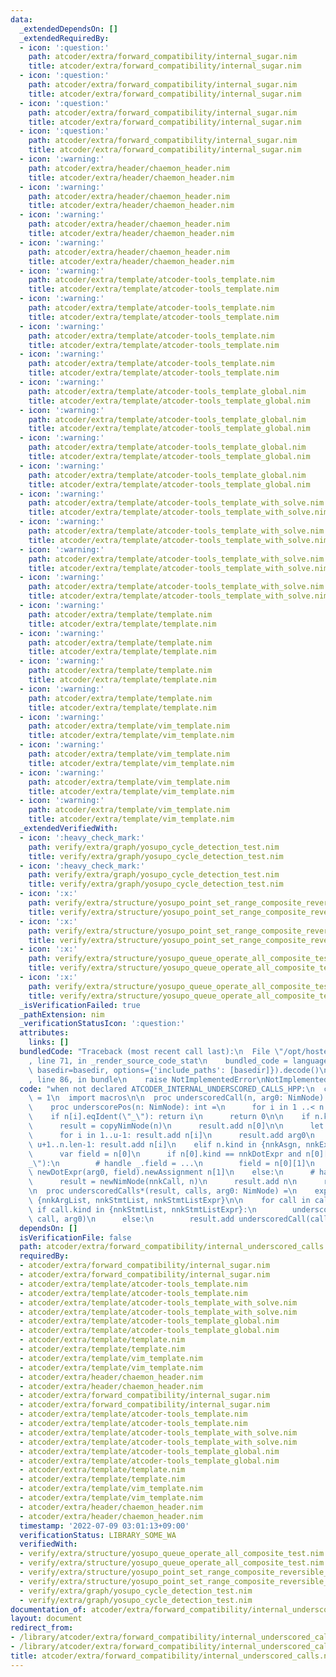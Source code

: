 ```yaml
---
data:
  _extendedDependsOn: []
  _extendedRequiredBy:
  - icon: ':question:'
    path: atcoder/extra/forward_compatibility/internal_sugar.nim
    title: atcoder/extra/forward_compatibility/internal_sugar.nim
  - icon: ':question:'
    path: atcoder/extra/forward_compatibility/internal_sugar.nim
    title: atcoder/extra/forward_compatibility/internal_sugar.nim
  - icon: ':question:'
    path: atcoder/extra/forward_compatibility/internal_sugar.nim
    title: atcoder/extra/forward_compatibility/internal_sugar.nim
  - icon: ':question:'
    path: atcoder/extra/forward_compatibility/internal_sugar.nim
    title: atcoder/extra/forward_compatibility/internal_sugar.nim
  - icon: ':warning:'
    path: atcoder/extra/header/chaemon_header.nim
    title: atcoder/extra/header/chaemon_header.nim
  - icon: ':warning:'
    path: atcoder/extra/header/chaemon_header.nim
    title: atcoder/extra/header/chaemon_header.nim
  - icon: ':warning:'
    path: atcoder/extra/header/chaemon_header.nim
    title: atcoder/extra/header/chaemon_header.nim
  - icon: ':warning:'
    path: atcoder/extra/header/chaemon_header.nim
    title: atcoder/extra/header/chaemon_header.nim
  - icon: ':warning:'
    path: atcoder/extra/template/atcoder-tools_template.nim
    title: atcoder/extra/template/atcoder-tools_template.nim
  - icon: ':warning:'
    path: atcoder/extra/template/atcoder-tools_template.nim
    title: atcoder/extra/template/atcoder-tools_template.nim
  - icon: ':warning:'
    path: atcoder/extra/template/atcoder-tools_template.nim
    title: atcoder/extra/template/atcoder-tools_template.nim
  - icon: ':warning:'
    path: atcoder/extra/template/atcoder-tools_template.nim
    title: atcoder/extra/template/atcoder-tools_template.nim
  - icon: ':warning:'
    path: atcoder/extra/template/atcoder-tools_template_global.nim
    title: atcoder/extra/template/atcoder-tools_template_global.nim
  - icon: ':warning:'
    path: atcoder/extra/template/atcoder-tools_template_global.nim
    title: atcoder/extra/template/atcoder-tools_template_global.nim
  - icon: ':warning:'
    path: atcoder/extra/template/atcoder-tools_template_global.nim
    title: atcoder/extra/template/atcoder-tools_template_global.nim
  - icon: ':warning:'
    path: atcoder/extra/template/atcoder-tools_template_global.nim
    title: atcoder/extra/template/atcoder-tools_template_global.nim
  - icon: ':warning:'
    path: atcoder/extra/template/atcoder-tools_template_with_solve.nim
    title: atcoder/extra/template/atcoder-tools_template_with_solve.nim
  - icon: ':warning:'
    path: atcoder/extra/template/atcoder-tools_template_with_solve.nim
    title: atcoder/extra/template/atcoder-tools_template_with_solve.nim
  - icon: ':warning:'
    path: atcoder/extra/template/atcoder-tools_template_with_solve.nim
    title: atcoder/extra/template/atcoder-tools_template_with_solve.nim
  - icon: ':warning:'
    path: atcoder/extra/template/atcoder-tools_template_with_solve.nim
    title: atcoder/extra/template/atcoder-tools_template_with_solve.nim
  - icon: ':warning:'
    path: atcoder/extra/template/template.nim
    title: atcoder/extra/template/template.nim
  - icon: ':warning:'
    path: atcoder/extra/template/template.nim
    title: atcoder/extra/template/template.nim
  - icon: ':warning:'
    path: atcoder/extra/template/template.nim
    title: atcoder/extra/template/template.nim
  - icon: ':warning:'
    path: atcoder/extra/template/template.nim
    title: atcoder/extra/template/template.nim
  - icon: ':warning:'
    path: atcoder/extra/template/vim_template.nim
    title: atcoder/extra/template/vim_template.nim
  - icon: ':warning:'
    path: atcoder/extra/template/vim_template.nim
    title: atcoder/extra/template/vim_template.nim
  - icon: ':warning:'
    path: atcoder/extra/template/vim_template.nim
    title: atcoder/extra/template/vim_template.nim
  - icon: ':warning:'
    path: atcoder/extra/template/vim_template.nim
    title: atcoder/extra/template/vim_template.nim
  _extendedVerifiedWith:
  - icon: ':heavy_check_mark:'
    path: verify/extra/graph/yosupo_cycle_detection_test.nim
    title: verify/extra/graph/yosupo_cycle_detection_test.nim
  - icon: ':heavy_check_mark:'
    path: verify/extra/graph/yosupo_cycle_detection_test.nim
    title: verify/extra/graph/yosupo_cycle_detection_test.nim
  - icon: ':x:'
    path: verify/extra/structure/yosupo_point_set_range_composite_reversible_splay_tree_test.nim
    title: verify/extra/structure/yosupo_point_set_range_composite_reversible_splay_tree_test.nim
  - icon: ':x:'
    path: verify/extra/structure/yosupo_point_set_range_composite_reversible_splay_tree_test.nim
    title: verify/extra/structure/yosupo_point_set_range_composite_reversible_splay_tree_test.nim
  - icon: ':x:'
    path: verify/extra/structure/yosupo_queue_operate_all_composite_test.nim
    title: verify/extra/structure/yosupo_queue_operate_all_composite_test.nim
  - icon: ':x:'
    path: verify/extra/structure/yosupo_queue_operate_all_composite_test.nim
    title: verify/extra/structure/yosupo_queue_operate_all_composite_test.nim
  _isVerificationFailed: true
  _pathExtension: nim
  _verificationStatusIcon: ':question:'
  attributes:
    links: []
  bundledCode: "Traceback (most recent call last):\n  File \"/opt/hostedtoolcache/Python/3.10.7/x64/lib/python3.10/site-packages/onlinejudge_verify/documentation/build.py\"\
    , line 71, in _render_source_code_stat\n    bundled_code = language.bundle(stat.path,\
    \ basedir=basedir, options={'include_paths': [basedir]}).decode()\n  File \"/opt/hostedtoolcache/Python/3.10.7/x64/lib/python3.10/site-packages/onlinejudge_verify/languages/nim.py\"\
    , line 86, in bundle\n    raise NotImplementedError\nNotImplementedError\n"
  code: "when not declared ATCODER_INTERNAL_UNDERSCORED_CALLS_HPP:\n  const ATCODER_INTERNAL_UNDERSCORED_CALLS_HPP*\
    \ = 1\n  import macros\n\n  proc underscoredCall(n, arg0: NimNode): NimNode =\n\
    \    proc underscorePos(n: NimNode): int =\n      for i in 1 ..< n.len:\n    \
    \    if n[i].eqIdent(\"_\"): return i\n      return 0\n\n    if n.kind in nnkCallKinds:\n\
    \      result = copyNimNode(n)\n      result.add n[0]\n\n      let u = underscorePos(n)\n\
    \      for i in 1..u-1: result.add n[i]\n      result.add arg0\n      for i in\
    \ u+1..n.len-1: result.add n[i]\n    elif n.kind in {nnkAsgn, nnkExprEqExpr}:\n\
    \      var field = n[0]\n      if n[0].kind == nnkDotExpr and n[0][0].eqIdent(\"\
    _\"):\n        # handle _.field = ...\n        field = n[0][1]\n      result =\
    \ newDotExpr(arg0, field).newAssignment n[1]\n    else:\n      # handle e.g. 'x.dup(sort)'\n\
    \      result = newNimNode(nnkCall, n)\n      result.add n\n      result.add arg0\n\
    \n  proc underscoredCalls*(result, calls, arg0: NimNode) =\n    expectKind calls,\
    \ {nnkArgList, nnkStmtList, nnkStmtListExpr}\n\n    for call in calls:\n     \
    \ if call.kind in {nnkStmtList, nnkStmtListExpr}:\n        underscoredCalls(result,\
    \ call, arg0)\n      else:\n        result.add underscoredCall(call, arg0)\n"
  dependsOn: []
  isVerificationFile: false
  path: atcoder/extra/forward_compatibility/internal_underscored_calls.nim
  requiredBy:
  - atcoder/extra/forward_compatibility/internal_sugar.nim
  - atcoder/extra/forward_compatibility/internal_sugar.nim
  - atcoder/extra/template/atcoder-tools_template.nim
  - atcoder/extra/template/atcoder-tools_template.nim
  - atcoder/extra/template/atcoder-tools_template_with_solve.nim
  - atcoder/extra/template/atcoder-tools_template_with_solve.nim
  - atcoder/extra/template/atcoder-tools_template_global.nim
  - atcoder/extra/template/atcoder-tools_template_global.nim
  - atcoder/extra/template/template.nim
  - atcoder/extra/template/template.nim
  - atcoder/extra/template/vim_template.nim
  - atcoder/extra/template/vim_template.nim
  - atcoder/extra/header/chaemon_header.nim
  - atcoder/extra/header/chaemon_header.nim
  - atcoder/extra/forward_compatibility/internal_sugar.nim
  - atcoder/extra/forward_compatibility/internal_sugar.nim
  - atcoder/extra/template/atcoder-tools_template.nim
  - atcoder/extra/template/atcoder-tools_template.nim
  - atcoder/extra/template/atcoder-tools_template_with_solve.nim
  - atcoder/extra/template/atcoder-tools_template_with_solve.nim
  - atcoder/extra/template/atcoder-tools_template_global.nim
  - atcoder/extra/template/atcoder-tools_template_global.nim
  - atcoder/extra/template/template.nim
  - atcoder/extra/template/template.nim
  - atcoder/extra/template/vim_template.nim
  - atcoder/extra/template/vim_template.nim
  - atcoder/extra/header/chaemon_header.nim
  - atcoder/extra/header/chaemon_header.nim
  timestamp: '2022-07-09 03:01:13+09:00'
  verificationStatus: LIBRARY_SOME_WA
  verifiedWith:
  - verify/extra/structure/yosupo_queue_operate_all_composite_test.nim
  - verify/extra/structure/yosupo_queue_operate_all_composite_test.nim
  - verify/extra/structure/yosupo_point_set_range_composite_reversible_splay_tree_test.nim
  - verify/extra/structure/yosupo_point_set_range_composite_reversible_splay_tree_test.nim
  - verify/extra/graph/yosupo_cycle_detection_test.nim
  - verify/extra/graph/yosupo_cycle_detection_test.nim
documentation_of: atcoder/extra/forward_compatibility/internal_underscored_calls.nim
layout: document
redirect_from:
- /library/atcoder/extra/forward_compatibility/internal_underscored_calls.nim
- /library/atcoder/extra/forward_compatibility/internal_underscored_calls.nim.html
title: atcoder/extra/forward_compatibility/internal_underscored_calls.nim
---
```

